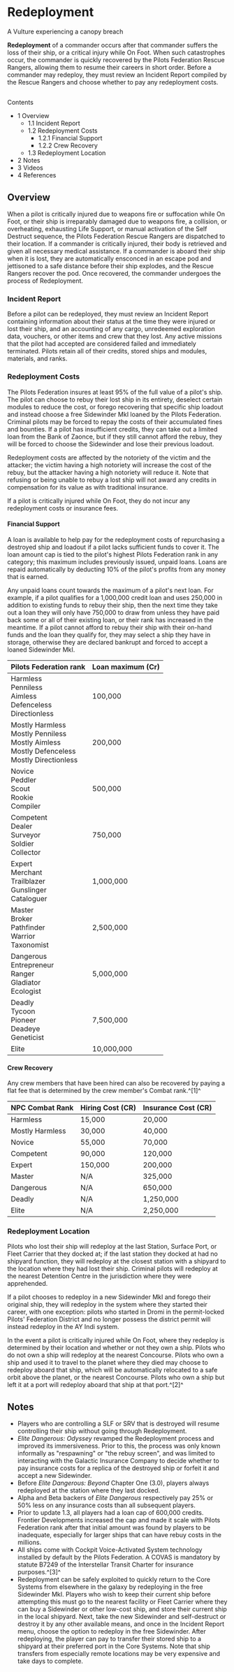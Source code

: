# Redeployment
A Vulture experiencing a canopy breach
 		 	 

**Redeployment** of a commander occurs after that commander suffers the loss of their ship, or a critical injury while On Foot. When such catastrophes occur, the commander is quickly recovered by the Pilots Federation Rescue Rangers, allowing them to resume their careers in short order. Before a commander may redeploy, they must review an Incident Report compiled by the Rescue Rangers and choose whether to pay any redeployment costs.

## 

Contents

- 1 Overview
    - 1.1 Incident Report
    - 1.2 Redeployment Costs
        - 1.2.1 Financial Support
        - 1.2.2 Crew Recovery
    - 1.3 Redeployment Location
- 2 Notes
- 3 Videos
- 4 References

## Overview

When a pilot is critically injured due to weapons fire or suffocation while On Foot, or their ship is irreparably damaged due to weapons fire, a collision, or overheating, exhausting Life Support, or manual activation of the Self Destruct sequence, the Pilots Federation Rescue Rangers are dispatched to their location. If a commander is critically injured, their body is retrieved and given all necessary medical assistance. If a commander is aboard their ship when it is lost, they are automatically ensconced in an escape pod and jettisoned to a safe distance before their ship explodes, and the Rescue Rangers recover the pod. Once recovered, the commander undergoes the process of Redeployment.

### Incident Report

Before a pilot can be redeployed, they must review an Incident Report containing information about their status at the time they were injured or lost their ship, and an accounting of any cargo, unredeemed exploration data, vouchers, or other items and crew that they lost. Any active missions that the pilot had accepted are considered failed and immediately terminated. Pilots retain all of their credits, stored ships and modules, materials, and ranks.

### Redeployment Costs

The Pilots Federation insures at least 95% of the full value of a pilot's ship. The pilot can choose to rebuy their lost ship in its entirety, deselect certain modules to reduce the cost, or forego recovering that specific ship loadout and instead choose a free Sidewinder MkI loaned by the Pilots Federation. Criminal pilots may be forced to repay the costs of their accumulated fines and bounties. If a pilot has insufficient credits, they can take out a limited loan from the Bank of Zaonce, but if they still cannot afford the rebuy, they will be forced to choose the Sidewinder and lose their previous loadout. 

Redeployment costs are affected by the notoriety of the victim and the attacker; the victim having a high notoriety will increase the cost of the rebuy, but the attacker having a high notoriety will reduce it. Note that refusing or being unable to rebuy a lost ship will not award any credits in compensation for its value as with traditional insurance.

If a pilot is critically injured while On Foot, they do not incur any redeployment costs or insurance fees.

#### Financial Support

A loan is available to help pay for the redeployment costs of repurchasing a destroyed ship and loadout if a pilot lacks sufficient funds to cover it. The loan amount cap is tied to the pilot's highest Pilots Federation rank in any category; this maximum includes previously issued, unpaid loans. Loans are repaid automatically by deducting 10% of the pilot's profits from any money that is earned.

Any unpaid loans count towards the maximum of a pilot's next loan. For example, if a pilot qualifies for a 1,000,000 credit loan and uses 250,000 in addition to existing funds to rebuy their ship, then the next time they take out a loan they will only have 750,000 to draw from unless they have paid back some or all of their existing loan, or their rank has increased in the meantime. If a pilot cannot afford to rebuy their ship with their on-hand funds and the loan they qualify for, they may select a ship they have in storage, otherwise they are declared bankrupt and forced to accept a loaned Sidewinder MkI.

| Pilots Federation rank | Loan maximum (Cr) |
| --- | --- |
| Harmless<br>Penniless<br>Aimless<br>Defenceless<br>Directionless | 100,000 |
| Mostly Harmless<br>Mostly Penniless<br>Mostly Aimless<br>Mostly Defenceless<br>Mostly Directionless | 200,000 |
| Novice<br>Peddler<br>Scout<br>Rookie<br>Compiler | 500,000 |
| Competent<br>Dealer<br>Surveyor<br>Soldier<br>Collector | 750,000 |
| Expert<br>Merchant<br>Trailblazer<br>Gunslinger<br>Cataloguer | 1,000,000 |
| Master<br>Broker<br>Pathfinder<br>Warrior<br>Taxonomist | 2,500,000 |
| Dangerous<br>Entrepreneur<br>Ranger<br>Gladiator<br>Ecologist | 5,000,000 |
| Deadly<br>Tycoon<br>Pioneer<br>Deadeye<br>Geneticist | 7,500,000 |
| Elite | 10,000,000 |

#### Crew Recovery

Any crew members that have been hired can also be recovered by paying a flat fee that is determined by the crew member's Combat rank.^[1]^

| NPC Combat Rank | Hiring Cost (CR) | Insurance Cost (CR) |
| --- | --- | --- |
| Harmless | 15,000 | 20,000 |
| Mostly Harmless | 30,000 | 40,000 |
| Novice | 55,000 | 70,000 |
| Competent | 90,000 | 120,000 |
| Expert | 150,000 | 200,000 |
| Master | N/A | 325,000 |
| Dangerous | N/A | 650,000 |
| Deadly | N/A | 1,250,000 |
| Elite | N/A | 2,250,000 |

### Redeployment Location

Pilots who lost their ship will redeploy at the last Station, Surface Port, or Fleet Carrier that they docked at; if the last station they docked at had no shipyard function, they will redeploy at the closest station with a shipyard to the location where they had lost their ship. Criminal pilots will redeploy at the nearest Detention Centre in the jurisdiction where they were apprehended.

If a pilot chooses to redeploy in a new Sidewinder MkI and forego their original ship, they will redeploy in the system where they started their career, with one exception: pilots who started in Dromi in the permit-locked Pilots' Federation District and no longer possess the district permit will instead redeploy in the AY Indi system.

In the event a pilot is critically injured while On Foot, where they redeploy is determined by their location and whether or not they own a ship. Pilots who do not own a ship will redeploy at the nearest Concourse. Pilots who own a ship and used it to travel to the planet where they died may choose to redeploy aboard that ship, which will be automatically relocated to a safe orbit above the planet, or the nearest Concourse. Pilots who own a ship but left it at a port will redeploy aboard that ship at that port.^[2]^

## Notes

- Players who are controlling a SLF or SRV that is destroyed will resume controlling their ship without going through Redeployment.
- *Elite Dangerous: Odyssey* revamped the Redeployment process and improved its immersiveness. Prior to this, the process was only known informally as "respawning" or "the rebuy screen", and was limited to interacting with the Galactic Insurance Company to decide whether to pay insurance costs for a replica of the destroyed ship or forfeit it and accept a new Sidewinder.
- Before *Elite Dangerous: Beyond* Chapter One (3.0), players always redeployed at the station where they last docked.
- Alpha and Beta backers of *Elite Dangerous* respectively pay 25% or 50% less on any insurance costs than all subsequent players.
- Prior to update 1.3, all players had a loan cap of 600,000 credits. Frontier Developments increased the cap and made it scale with Pilots Federation rank after that initial amount was found by players to be inadequate, especially for larger ships that can have rebuy costs in the millions.
- All ships come with Cockpit Voice-Activated System technology installed by default by the Pilots Federation. A COVAS is mandatory by statute B7249 of the Interstellar Transit Charter for insurance purposes.^[3]^
- Redeployment can be safely exploited to quickly return to the Core Systems from elsewhere in the galaxy by redeploying in the free Sidewinder MkI. Players who wish to keep their current ship before attempting this must go to the nearest facility or Fleet Carrier where they can buy a Sidewinder or other low-cost ship, and store their current ship in the local shipyard. Next, take the new Sidewinder and self-destruct or destroy it by any other available means, and once in the Incident Report menu, choose the option to redeploy in the free Sidewinder. After redeploying, the player can pay to transfer their stored ship to a shipyard at their preferred port in the Core Systems. Note that ship transfers from especially remote locations may be very expensive and take days to complete.